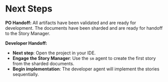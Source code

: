 # Next Steps

**PO Handoff:**
All artifacts have been validated and are ready for development. The documents have been sharded and are ready for handoff to the Story Manager.

**Developer Handoff:**
* **Next step**: Open the project in your IDE.
* **Engage the Story Manager**: Use the `sm` agent to create the first story from the sharded documents.
* **Begin implementation**: The developer agent will implement the stories sequentially.